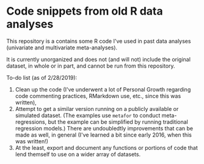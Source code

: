 # Code snippets from old R data analyses
This repository is a contains some R code I've used in past data analyses (univariate and multivariate meta-analyses). 

It is currently unorganized and does not (and will not) include the original dataset, in whole or in part, and cannot be run from this repository.

To-do list (as of 2/28/2019): 
1. Clean up the code (I've underwent a lot of Personal Growth regarding code commenting practices, RMarkdown use, etc., since this was written), 
2. Attempt to get a similar version running on a publicly available or simulated dataset. (The examples use ```metafor``` to conduct meta-regressions, but the example can be simplified by running traditional regression models.) There are undoubledtly improvements that can be made as well, in general (I've learned a bit since early 2016, when this was written!)
3. At the least, export and document any functions or portions of code that lend themself to use on a wider array of datasets.

